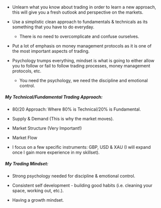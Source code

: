 
- Unlearn what you know about trading in order to learn a new approach, this will give you a fresh outlook and perspective on the markets.

- Use a simplistic clean approach to fundamentals & technicals as its something that you have to do everyday.
	- There is no need to overcomplicate and confuse ourselves.

- Put a lot of emphasis on money management protocols as it is one of the most important aspects of trading.

- Psychology trumps everything, mindset is what is going to either allow you to follow or fail to follow trading processes, money management protocols, etc.
	- You need the psychology, we need the discipline and emotional control.


##### My Technical/Fundamental Trading Approach:

- 80/20 Approach: Where 80% is Technical/20% is Fundamental.

- Supply & Demand (This is why the market moves).

- Market Structure (Very Important!)

- Market Flow

- I focus on a few specific instruments: GBP, USD & XAU (I will expand once I gain more experience in my skillset).


##### My Trading Mindset:

- Strong psychology needed for discipline & emotional control.

- Consistent self development - building good habits (i.e. cleaning your space, working out, etc.).

- Having a growth mindset.